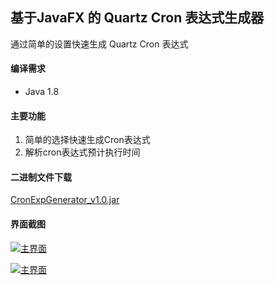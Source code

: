 ## 基于JavaFX 的 Quartz Cron 表达式生成器

通过简单的设置快速生成 Quartz Cron 表达式

#### 编译需求
- Java 1.8

#### 主要功能
1.  简单的选择快速生成Cron表达式
2.  解析cron表达式预计执行时间

#### 二进制文件下载
[CronExpGenerator_v1.0.jar](http://git.oschina.net/ywwxhz/CronExpGenerator/raw/master/res/CronExpGenerator_v1.0.jar "CronExpGenerator_v1.0.jar")

#### 界面截图
[![主界面](http://git.oschina.net/ywwxhz/CronExpGenerator/raw/master/res/screenshot1.png "主界面")](http://git.oschina.net/ywwxhz/CronExpGenerator/raw/master/res/screenshot1.png "主界面")

[![主界面](http://git.oschina.net/ywwxhz/CronExpGenerator/raw/master/res/screenshot2.png "主界面")](http://git.oschina.net/ywwxhz/CronExpGenerator/raw/master/res/screenshot2.png "主界面")
